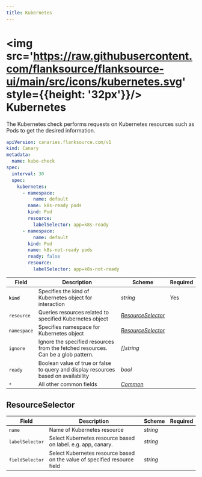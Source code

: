 ```yaml
---
title: Kubernetes
---
```


# <img src='https://raw.githubusercontent.com/flanksource/flanksource-ui/main/src/icons/kubernetes.svg' style={{height: '32px'}}/> Kubernetes

The Kubernetes check performs requests on Kubernetes resources such as Pods to get the desired information.

```yaml
apiVersion: canaries.flanksource.com/v1
kind: Canary
metadata:
  name: kube-check
spec:
  interval: 30
  spec:
    kubernetes:
      - namespace:
          name: default
        name: k8s-ready pods
        kind: Pod
        resource:
          labelSelector: app=k8s-ready
      - namespace:
          name: default
        kind: Pod
        name: k8s-not-ready pods
        ready: false
        resource:
          labelSelector: app=k8s-not-ready
```

| Field | Description | Scheme | Required |
| ----- | ----------- | ------ | -------- |
| **`kind`** | Specifies the kind of Kubernetes object for interaction | *string* | Yes |
| `resource` | Queries resources related to specified Kubernetes object | [*ResourceSelector*](#resourceselector) | |
| `namespace` | Specifies namespace for Kubernetes object                    | [*ResourceSelector*](#resourceselector) |          |
| `ignore`    | Ignore the specified resources from the fetched resources. Can be a glob pattern. | *\[\]string*                            |  |
| `ready` | Boolean value of true or false to query and display resources based on availability | *bool* |  |
| `*` | All other common fields | [*Common*](common) |  |

## ResourceSelector

| Field | Description | Scheme | Required |
| ----- | ----------- | ------ | -------- |
| `name` | Name of Kubernetes resource | *string* |  |
| `labelSelector` | Select Kubernetes resource based on label. e.g. app, canary. | *string* |
| `fieldSelector` | Select Kubernetes resource based on the value of specified resource field | *string* |
